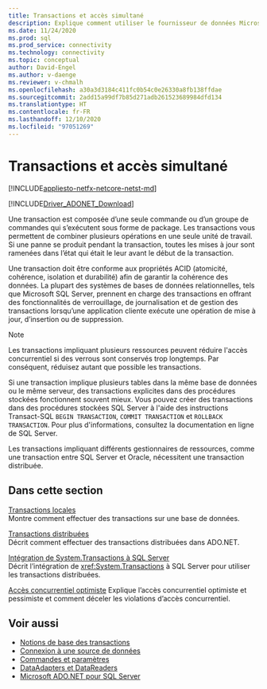 ```yaml
---
title: Transactions et accès simultané
description: Explique comment utiliser le fournisseur de données Microsoft SqlClient pour SQL Server avec les transactions et l’accès concurrentiel.
ms.date: 11/24/2020
ms.prod: sql
ms.prod_service: connectivity
ms.technology: connectivity
ms.topic: conceptual
author: David-Engel
ms.author: v-daenge
ms.reviewer: v-chmalh
ms.openlocfilehash: a30a3d3184c411fc0b54c0e26330a8fb138ffdae
ms.sourcegitcommit: 2add15a99df7b85d271adb261523689984dfd134
ms.translationtype: HT
ms.contentlocale: fr-FR
ms.lasthandoff: 12/10/2020
ms.locfileid: "97051269"
---
```

# <a name="transactions-and-concurrency"></a>Transactions et accès simultané

[!INCLUDE[appliesto-netfx-netcore-netst-md](../../includes/appliesto-netfx-netcore-netst-md.md)]

[!INCLUDE[Driver_ADONET_Download](../../includes/driver_adonet_download.md)]

Une transaction est composée d’une seule commande ou d’un groupe de commandes qui s’exécutent sous forme de package. Les transactions vous permettent de combiner plusieurs opérations en une seule unité de travail. Si une panne se produit pendant la transaction, toutes les mises à jour sont ramenées dans l’état qui était le leur avant le début de la transaction.

Une transaction doit être conforme aux propriétés ACID (atomicité, cohérence, isolation et durabilité) afin de garantir la cohérence des données. La plupart des systèmes de bases de données relationnelles, tels que Microsoft SQL Server, prennent en charge des transactions en offrant des fonctionnalités de verrouillage, de journalisation et de gestion des transactions lorsqu’une application cliente exécute une opération de mise à jour, d’insertion ou de suppression.

> [!NOTE]
> Les transactions impliquant plusieurs ressources peuvent réduire l'accès concurrentiel si des verrous sont conservés trop longtemps. Par conséquent, réduisez autant que possible les transactions.  

Si une transaction implique plusieurs tables dans la même base de données ou le même serveur, des transactions explicites dans des procédures stockées fonctionnent souvent mieux. Vous pouvez créer des transactions dans des procédures stockées SQL Server à l'aide des instructions Transact-SQL `BEGIN TRANSACTION`, `COMMIT TRANSACTION` et `ROLLBACK TRANSACTION`. Pour plus d'informations, consultez la documentation en ligne de SQL Server.

Les transactions impliquant différents gestionnaires de ressources, comme une transaction entre SQL Server et Oracle, nécessitent une transaction distribuée.

## <a name="in-this-section"></a>Dans cette section

 [Transactions locales](local-transactions.md)  
 Montre comment effectuer des transactions sur une base de données.  
  
 [Transactions distribuées](distributed-transactions.md)  
 Décrit comment effectuer des transactions distribuées dans ADO.NET.  
  
 [Intégration de System.Transactions à SQL Server](system-transactions-integration-with-sql-server.md)  
 Décrit l’intégration de <xref:System.Transactions> à SQL Server pour utiliser les transactions distribuées.  
  
 [Accès concurrentiel optimiste](optimistic-concurrency.md) Explique l’accès concurrentiel optimiste et pessimiste et comment déceler les violations d’accès concurrentiel.  

## <a name="see-also"></a>Voir aussi

- [Notions de base des transactions](/dotnet/framework/data/transactions/transaction-fundamentals)
- [Connexion à une source de données](connecting-to-data-source.md)
- [Commandes et paramètres](commands-parameters.md)
- [DataAdapters et DataReaders](dataadapters-datareaders.md)
- [Microsoft ADO.NET pour SQL Server](microsoft-ado-net-sql-server.md)
